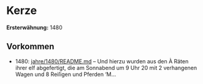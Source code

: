 # Kerze

**Ersterwähnung:** 1480

## Vorkommen
- 1480: [jahre/1480/README.md](../jahre/1480/README.md) – Und hierzu wurden aus den
À Räten ihrer elf abgefertigt, die am Sonnabend um 9 Uhr
20 mit 2 verhangenen Wagen und 8 Reiſigen und Pferden
‘M...
